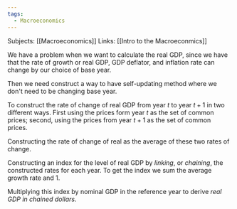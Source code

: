 ```yaml
---
tags:
  - Macroeconomics
---
```

Subjects: [[Macroeconomics]]
Links: [[Intro to the Macroeconmics]]

We have a problem when we want to calculate the real GDP, since we have that the rate of growth or real GDP, GDP deflator, and inflation rate can change by our choice of base year. 

Then we need construct a way to have self-updating method where we don't need to be changing base year. 

To construct the rate of change of real GDP from year $t$ to year $t+1$ in two different ways. First using the prices form year $t$ as the set of common prices; second, using the prices from year $t+1$ as the set of common prices. 

Constructing the rate of change of real as the average of these two rates of change. 

Constructing an index for the level of real GDP by *linking*, or *chaining*, the constructed rates for each year. To get the index we sum the average growth rate and $1$. 

Multiplying this index by nominal GDP in the reference year to derive *real GDP in chained dollars*. 